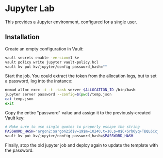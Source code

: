 # Jupyter Lab

This provides a [Jupyter](https://jupyter.org) environment, configured for a single user.

## Installation

Create an empty configuration in Vault:

```bash
vault secrets enable -version=1 kv
vault policy write jupyter vault-policy.hcl
vault kv put kv/jupyter/config password_hash=""
```

Start the job. You could extract the token from the allocation logs, but to set a password, log into the instance:

```bash
nomad alloc exec -i -t -task server $ALLOCATION_ID /bin/bash
jupyter server password --config=$(pwd)/temp.json
cat temp.json
exit
```

Copy the entire "password" value and assign it to the previously-created Vault key:

```bash
# Make sure to use single quotes to properly escape the string
PASSWORD_HASH='argon2:$argon2id$v=19$m=10240,t=10,p=8$C+Srb6yq+TBQL6CcjaAehA$SylbTqzEA6HKc5vE4UpXmDGwyEYsyLlv6jDkcOsaw+4'
vault kv put kv/jupyter/config password_hash=$PASSWORD_HASH
```

Finally, stop the old jupyter job and deploy again to update the template with the password.